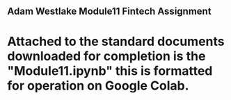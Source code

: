 ## Adam Westlake Module11 Fintech Assignment

# Attached to the standard documents downloaded for completion is the "Module11.ipynb" this is formatted for operation on Google Colab.
